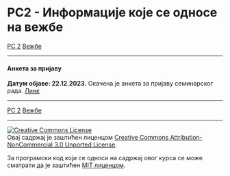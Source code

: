 # РС2 - Информације које се односе на вежбе

[РС 2](../../README.md) [Вежбе](../README.md)

--- 
#### Анкета за пријаву

**Датум објаве: 22.12.2023.**
Окачена је анкета за пријаву семинарског рада.  [Линк](../../seminarski-radovi/info/README.md)

<!--
---

#### Отказивање вежби у четвртак 29. децембра

**Датум објаве: 27.12.2022.**

Вежбе неће бити одржане у четвртак 29. децембра.

---

#### Отказивање вежби у четвртак 10. новембра

**Датум објаве: 08.11.2022.**

Вежбе неће бити одржане у четвртак 10. новембра.

---

#### Анкета о промени термина вежби

**Датум објаве: 22.10.2022.**

На захтев студената, постављена је анкета о промени термина вежби. Резултати ће бити објављени пре среде 25. октобра како би студенти имали довољно времена за организацију. Форма се може наћи на [линку](https://forms.gle/bRcyiEBmBSY1oHQSA).

**На основу резултата анкете, нови термин вежби ће бити четвртком од 18 часова у Јагићевој (учионица 3). Резултати анкете:**
![anketa_rez](slike/promena_termina_vezbi_anketa_rezultati.png)


---

#### Информације о првом часу вежби у 2022/23. години

**Датум објаве: 8.10.2022.**

Први час вежби за мастер студенте биће у понедељак, 17. октобра 2021. године. Часови ће се одржавати уживо према званичном распореду часова.
 -->
---

[РС 2](../../README.md) [Вежбе](../README.md)

---

<a rel="license" href="http://creativecommons.org/licenses/by-nc/3.0/"><img alt="Creative Commons License" style="border-width:0" src="https://i.creativecommons.org/l/by-nc/3.0/88x31.png" /></a><br />Овај садржај је заштићен лиценцом <a rel="license" href="http://creativecommons.org/licenses/by-nc/3.0/">Creative Commons Attribution-NonCommercial 3.0 Unported License</a>.

За програмски код који се односи на садржај овог курса се може сматрати да је заштићен [MIT лиценцом](/LICENSE).
